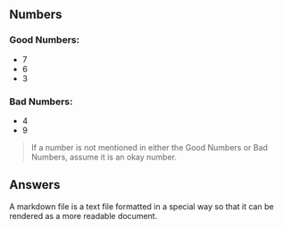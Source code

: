 ## Numbers

### Good Numbers:
- 7
- 6
- 3

### Bad Numbers:
- 4
- 9


> If a number is not mentioned in either the Good Numbers or Bad Numbers, assume it is an okay number.


## Answers

A markdown file is a text file formatted in a special way so that it can be rendered as a more readable document.
